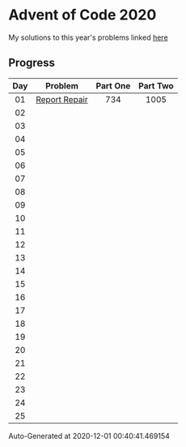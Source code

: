 # Advent of Code 2020

My solutions to this year's problems linked [here](https://adventofcode.com/2020)

## Progress

Day | Problem                                                   | Part One | Part Two | 
:-: | :-------------------------------------------------------: | :-----: | :------: | 
01  | [Report Repair](https://adventofcode.com/2020/day/1)      | 734     | 1005     | 
02  | [](https://adventofcode.com/2020/day/2)                   |         |          | 
03  | [](https://adventofcode.com/2020/day/3)                   |         |          | 
04  | [](https://adventofcode.com/2020/day/4)                   |         |          | 
05  | [](https://adventofcode.com/2020/day/5)                   |         |          | 
06  | [](https://adventofcode.com/2020/day/6)                   |         |          | 
07  | [](https://adventofcode.com/2020/day/7)                   |         |          | 
08  | [](https://adventofcode.com/2020/day/8)                   |         |          | 
09  | [](https://adventofcode.com/2020/day/9)                   |         |          | 
10  | [](https://adventofcode.com/2020/day/10)                  |         |          | 
11  | [](https://adventofcode.com/2020/day/11)                  |         |          | 
12  | [](https://adventofcode.com/2020/day/12)                  |         |          | 
13  | [](https://adventofcode.com/2020/day/13)                  |         |          | 
14  | [](https://adventofcode.com/2020/day/14)                  |         |          | 
15  | [](https://adventofcode.com/2020/day/15)                  |         |          | 
16  | [](https://adventofcode.com/2020/day/16)                  |         |          | 
17  | [](https://adventofcode.com/2020/day/17)                  |         |          | 
18  | [](https://adventofcode.com/2020/day/18)                  |         |          | 
19  | [](https://adventofcode.com/2020/day/19)                  |         |          | 
20  | [](https://adventofcode.com/2020/day/20)                  |         |          | 
21  | [](https://adventofcode.com/2020/day/21)                  |         |          | 
22  | [](https://adventofcode.com/2020/day/22)                  |         |          | 
23  | [](https://adventofcode.com/2020/day/23)                  |         |          | 
24  | [](https://adventofcode.com/2020/day/24)                  |         |          | 
25  | [](https://adventofcode.com/2020/day/25)                  |         |          | 


Auto-Generated at 2020-12-01 00:40:41.469154